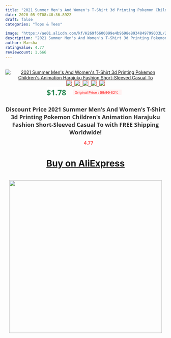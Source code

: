```yaml
---
title: "2021 Summer Men's And Women's T-Shirt 3d Printing Pokemon Children's Animation Harajuku Fashion Short-Sleeved Casual To"
date: 2020-05-9T08:40:36.892Z
draft: false
categories: "Tops & Tees"

image: "https://ae01.alicdn.com/kf/H269f6600099e4b9698e8934849799033L/2021-Summer-Men-s-And-Women-s-T-Shirt-3d-Printing-Pokemon-Children-s-Animation-Harajuku.jpg"
description: "2021 Summer Men's And Women's T-Shirt 3d Printing Pokemon Children's Animation Harajuku Fashion Short-Sleeved Casual To"
author: Marsha
ratingvalue: 4.77
reviewcount: 1.666
---
```

<br>
<div style="text-align: center;">
<a href="https://s.click.aliexpress.com/e/_ALGTJX" target="_blank" rel="nofollow noopener noreferrer"><img alt="2021 Summer Men's And Women's T-Shirt 3d Printing Pokemon Children's Animation Harajuku Fashion Short-Sleeved Casual To" class="magnifier-image" src="https://ae01.alicdn.com/kf/H269f6600099e4b9698e8934849799033L/2021-Summer-Men-s-And-Women-s-T-Shirt-3d-Printing-Pokemon-Children-s-Animation-Harajuku.jpg_640x640.jpg">
<br>
<img style="border:1px solid salmon" src="https://ae01.alicdn.com/kf/H269f6600099e4b9698e8934849799033L/2021-Summer-Men-s-And-Women-s-T-Shirt-3d-Printing-Pokemon-Children-s-Animation-Harajuku.jpg_120x120.jpg">&nbsp;&nbsp;<img style="border:1px solid salmon" src="https://ae01.alicdn.com/kf/H284fb4e1253f4f039d4b76e6af7baf79g/2021-Summer-Men-s-And-Women-s-T-Shirt-3d-Printing-Pokemon-Children-s-Animation-Harajuku.jpg_120x120.jpg">&nbsp;&nbsp;<img style="border:1px solid salmon" src="https://ae01.alicdn.com/kf/Hd9296b74db0741a18a70ab19ef4841a3c/2021-Summer-Men-s-And-Women-s-T-Shirt-3d-Printing-Pokemon-Children-s-Animation-Harajuku.jpg_120x120.jpg">&nbsp;&nbsp;<img style="border:1px solid salmon" src="https://ae01.alicdn.com/kf/H63e3abf955fe46aca06caaf9f8df646bi/2021-Summer-Men-s-And-Women-s-T-Shirt-3d-Printing-Pokemon-Children-s-Animation-Harajuku.jpg_120x120.jpg">&nbsp;&nbsp;<img style="border:1px solid salmon" src="https://ae01.alicdn.com/kf/Hec6d7ce1e3434f969c814f05ee67f425A/2021-Summer-Men-s-And-Women-s-T-Shirt-3d-Printing-Pokemon-Children-s-Animation-Harajuku.jpg_120x120.jpg"></a></div><br0>
<div style="text-align: center;"><span style="background-color: white; border: 0px; box-sizing: border-box; color: seagreen; display: inline-block; font-family: &quot;open sans&quot; , &quot;arial&quot; , &quot;helvetica&quot; , sans-serif , &quot;heiti&quot;; font-size: 24px; font-stretch: inherit; font-weight: 700; line-height: inherit; margin: 0px 10px 0px 0px; padding: 0px; vertical-align: middle;">$1.78 </span>
<span style="background: rgb(255 , 241 , 241); border-radius: 3px; border: 0px; box-sizing: border-box; color: #ff4747; display: inline-block; font-family: inherit; font-size: 12px; font-stretch: inherit; font-style: inherit; font-variant: inherit; font-weight: 600; line-height: inherit; margin: 0px; padding: 2px 5px; transform: scale(0.9); vertical-align: middle;">Original Price : <b style="text-decoration: line-through;">$9.90 </b> 82%&nbsp;&nbsp;</span></div>
<h1 style="color: #333333; display: inline-block; font-family: &quot;open sans&quot; , &quot;arial&quot; , &quot;helvetica&quot; , sans-serif , &quot;heiti&quot;; font-size: 18px; font-stretch: inherit; font-weight: 700; text-align: center;">Discount Price 2021 Summer Men's And Women's T-Shirt 3d Printing Pokemon Children's Animation Harajuku Fashion Short-Sleeved Casual To with FREE Shipping Worldwide!</h1>
<div style="color: #ff4747; text-align: center;">
<img src="https://4.bp.blogspot.com/-M0ZcTcb-5uY/XleCXlxnR4I/AAAAAAAAAEc/OrjgMkXV1oMQFaCRZj5HQwOCBcu3w1FegCPcBGAYYCw/s1600/star.png" style="height: 15px;">&nbsp;<b>4.77</b></div>
<div class="button_cont" align="center"><a class="buynow_a" href="https://s.click.aliexpress.com/e/_ALGTJX" target="_blank" rel="nofollow noopener noreferrer"><H1>Buy on AliExpress</H1></a></div><br>
<div class="separator" style="clear: both; text-align: center;">
<img src="https://lh3.googleusercontent.com/-pTy5HemUv9M/XlePHvY0dAI/AAAAAAAAAE4/0nX5iRUoIWY8eMW9Dpxeirr157OZliDIgCLcBGAsYHQ/s1600/badge.gif" width="480">
</div>

